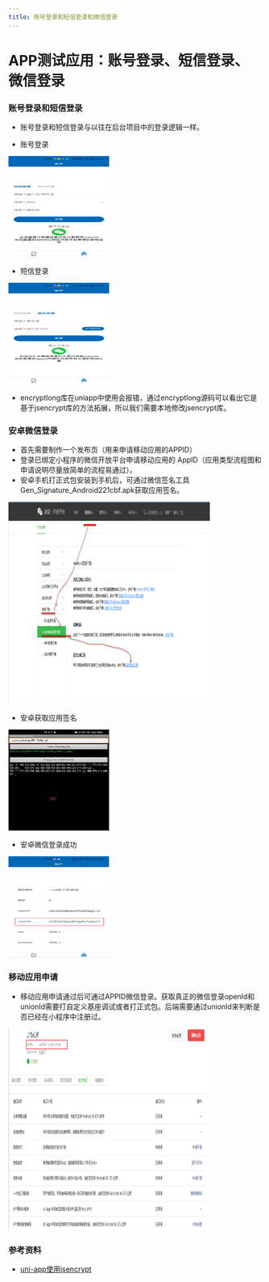 ```yaml
---
title: 账号登录和短信登录和微信登录
---
```


# APP测试应用：账号登录、短信登录、微信登录

### 账号登录和短信登录

- 账号登录和短信登录与以往在后台项目中的登录逻辑一样。

- 账号登录

<img src="/小程序/账号登录.jpg" width="200" height="200">

- 短信登录

<img src="/小程序/短信登录.jpg" width="200" height="200">


- encryptlong库在uniapp中使用会报错，通过encryptlong源码可以看出它是基于jsencrypt库的方法拓展，所以我们需要本地修改jsencrypt库。


### 安卓微信登录

- 首先需要制作一个发布页（用来申请移动应用的APPID）
- 登录已绑定小程序的微信开放平台申请移动应用的 AppID（应用类型流程图和申请说明尽量放简单的流程易通过）。
- 安卓手机打正式包安装到手机后，可通过微信签名工具 Gen_Signature_Android221cbf.apk获取应用签名。

<img src="/小程序/微信开放平台.png" width="400" height="400">

- 安卓获取应用签名

<img src="/小程序/应用签名.png" width="200" height="200">

- 安卓微信登录成功

<img src="/小程序/微信登录成功.png" width="200" height="200">


### 移动应用申请

- 移动应用申请通过后可通过APPID微信登录。获取真正的微信登录openId和unionId需要打自定义基座调试或者打正式包。后端需要通过unionId来判断是否已经在小程序中注册过。

<img src="/小程序/移动应用申请.png" width="400" height="400">


### 参考资料
- [uni-app使用jsencrypt](https://blog.csdn.net/weixin_39370093/article/details/125840700)


